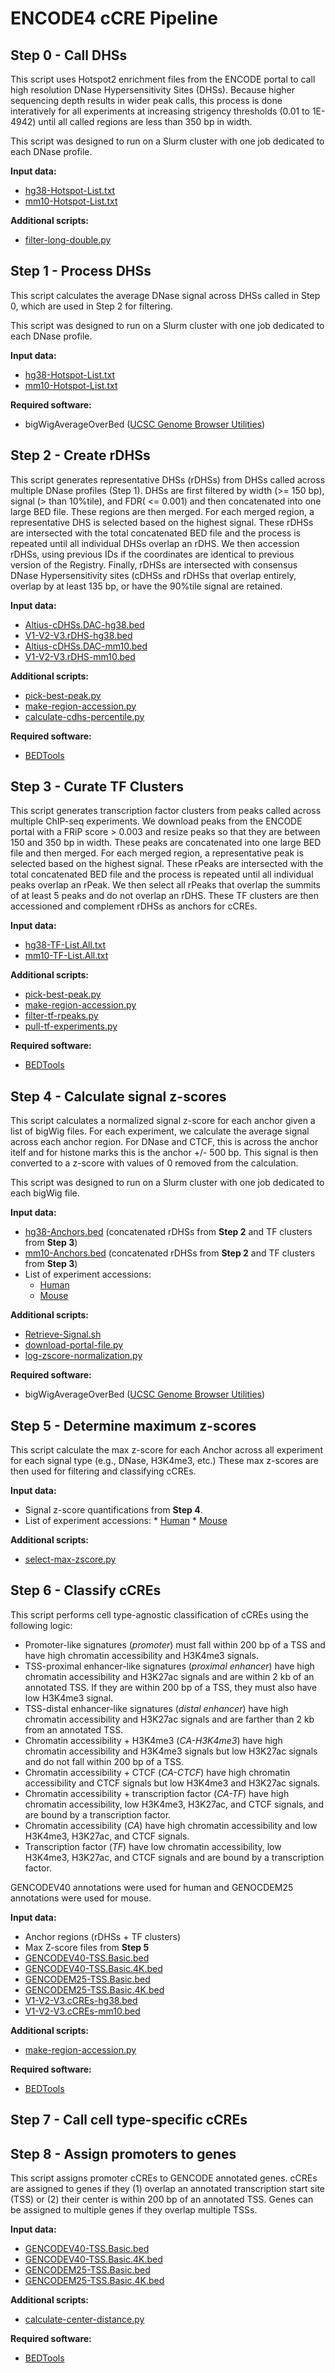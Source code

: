
# ENCODE4 cCRE Pipeline

## Step 0 - Call DHSs
This script uses Hotspot2 enrichment files from the ENCODE portal to call high resolution DNase Hypersensitivity Sites (DHSs). Because higher sequencing depth results in wider peak calls, this process is done interatively for all experiments at increasing strigency thresholds (0.01 to 1E-4942) until all called regions are less than 350 bp in width.

This script was designed to run on a Slurm cluster with one job dedicated to each DNase profile. 

**Input data:**
* [hg38-Hotspot-List.txt](https://users.moore-lab.org/ENCODE-cCREs/Pipeline-Input-Files/hg38-Hotspot-List.txt.gz)
* [mm10-Hotspot-List.txt](https://users.moore-lab.org/ENCODE-cCREs/Pipeline-Input-Files/mm10-Hotspot-List.txt.gz)


**Additional scripts:**
* [filter-long-double.py](https://github.com/weng-lab/ENCODE-cCREs/blob/master/Version-4/cCRE-Pipeline/Toolkit/filter-long-double.py)


## Step 1 - Process DHSs
This script calculates the average DNase signal across DHSs called in Step 0, which are used in Step 2 for filtering.

This script was designed to run on a Slurm cluster with one job dedicated to each DNase profile.

**Input data:**
* [hg38-Hotspot-List.txt](https://users.moore-lab.org/ENCODE-cCREs/Pipeline-Input-Files/hg38-Hotspot-List.txt.gz)
* [mm10-Hotspot-List.txt](https://users.moore-lab.org/ENCODE-cCREs/Pipeline-Input-Files/mm10-Hotspot-List.txt.gz)

**Required software:**
* bigWigAverageOverBed ([UCSC Genome Browser Utilities](https://hgdownload.soe.ucsc.edu/admin/exe/))

 
## Step 2 - Create rDHSs
This script generates representative DHSs (rDHSs) from DHSs called across multiple DNase profiles (Step 1). DHSs are first filtered by width (>= 150 bp), signal (> than 10%tile), and FDR( <= 0.001) and then concatenated into one large BED file. These regions are then merged. For each merged region, a representative DHS is selected based on the highest signal. These rDHSs are intersected with the total concatenated BED file and the process is repeated until all individual DHSs overlap an rDHS. We then accession rDHSs, using previous IDs if the coordinates are identical to previous version of the Registry. Finally, rDHSs are intersected with consensus DNase Hypersensitivity sites (cDHSs and rDHSs that overlap entirely, overlap by at least 135 bp, or have the 90%tile signal are retained.


**Input data:**
* [Altius-cDHSs.DAC-hg38.bed](https://users.moore-lab.org/ENCODE-cCREs/Pipeline-Input-Files/Altius-cDHSs.DAC-hg38.bed.gz)
* [V1-V2-V3.rDHS-hg38.bed](https://users.moore-lab.org/ENCODE-cCREs/Pipeline-Input-Files/V1-V2-V3.rDHS-hg38.bed.gz)
* [Altius-cDHSs.DAC-mm10.bed](https://users.moore-lab.org/ENCODE-cCREs/Pipeline-Input-Files/Altius-cDHSs.DAC-mm10.bed.gz)
* [V1-V2-V3.rDHS-mm10.bed](https://users.moore-lab.org/ENCODE-cCREs/Pipeline-Input-Files/V1-V2-V3.rDHS-mm10.bed.gz)

**Additional scripts:**
* [pick-best-peak.py](https://github.com/weng-lab/ENCODE-cCREs/blob/master/Version-4/cCRE-Pipeline/Toolkit/pick-best-peak.py)
* [make-region-accession.py](https://github.com/weng-lab/ENCODE-cCREs/blob/master/Version-4/cCRE-Pipeline/Toolkit/make-region-accession.py)
* [calculate-cdhs-percentile.py](https://github.com/weng-lab/ENCODE-cCREs/blob/master/Version-4/cCRE-Pipeline/Toolkit/calculate-cdhs-percentile.py)

**Required software:**
* [BEDTools](https://bedtools.readthedocs.io/en/latest/)

## Step 3 - Curate TF Clusters
This script generates transcription factor clusters from peaks called across multiple ChIP-seq experiments. We download peaks from the ENCODE portal with a FRiP score > 0.003 and resize peaks so that they are between 150 and 350 bp in width. These peaks are concatenated into one large BED file and then merged. For each merged region, a representative peak is selected based on the highest signal. These rPeaks are intersected with the total concatenated BED file and the process is repeated until all individual peaks overlap an rPeak. We then select all rPeaks that overlap the summits of at least 5 peaks and do not overlap an rDHS. These TF clusters are then accessioned and complement rDHSs as anchors for cCREs.

**Input data:**
* [hg38-TF-List.All.txt](https://users.moore-lab.org/ENCODE-cCREs/Pipeline-Input-Files/hg38-TF-List.All.txt.gz)
* [mm10-TF-List.All.txt](https://users.moore-lab.org/ENCODE-cCREs/Pipeline-Input-Files/mm10-TF-List.All.txt.gz)

**Additional scripts:**
* [pick-best-peak.py](https://github.com/weng-lab/ENCODE-cCREs/blob/master/Version-4/cCRE-Pipeline/Toolkit/pick-best-peak.py)
* [make-region-accession.py](https://github.com/weng-lab/ENCODE-cCREs/blob/master/Version-4/cCRE-Pipeline/Toolkit/make-region-accession.py)
* [filter-tf-rpeaks.py](https://github.com/weng-lab/ENCODE-cCREs/blob/master/Version-4/cCRE-Pipeline/Toolkit/filter-tf-rpeaks.py)
* [pull-tf-experiments.py](https://github.com/weng-lab/ENCODE-cCREs/blob/master/Version-4/cCRE-Pipeline/Toolkit/pull-tf-experiments.py)

**Required software:**
* [BEDTools](https://bedtools.readthedocs.io/en/latest/)

## Step 4 - Calculate signal z-scores
This script calculates a normalized signal z-score for each anchor given a list of bigWig files. For each experiment, we calculate the average signal across each anchor region. For DNase and CTCF, this is across the anchor itelf and for histone marks this is the anchor +/- 500 bp. This signal is then converted to a z-score with values of 0 removed from the calculation. 

This script was designed to run on a Slurm cluster with one job dedicated to each bigWig file.

**Input data:**
* [hg38-Anchors.bed](https://users.moore-lab.org/ENCODE-cCREs/Pipeline-Input-Files/hg38-Anchors.bed.gz) (concatenated rDHSs from **Step 2** and TF clusters from **Step 3**)
* [mm10-Anchors.bed](https://users.moore-lab.org/ENCODE-cCREs/Pipeline-Input-Files/mm10-Anchors.bed.gz) (concatenated rDHSs from **Step 2** and TF clusters from **Step 3**)
* List of experiment accessions:
	* [Human](https://users.moore-lab.org/ENCODE-cCREs/Pipeline-Input-Files/hg38-Experiment-Lists.tar.gz)
	* [Mouse](https://users.moore-lab.org/ENCODE-cCREs/Pipeline-Input-Files/mm10-Experiment-Lists.tar.gz)

**Additional scripts:**
* [Retrieve-Signal.sh](https://github.com/weng-lab/ENCODE-cCREs/blob/master/Version-4/cCRE-Pipeline/Toolkit/Retrieve-Signal.sh)
* [download-portal-file.py](https://github.com/weng-lab/ENCODE-cCREs/blob/master/Version-4/cCRE-Pipeline/Toolkit/download-portal-file.py)
* [log-zscore-normalization.py](https://github.com/weng-lab/ENCODE-cCREs/blob/master/Version-4/cCRE-Pipeline/Toolkit/log-zscore-normalization.py)

**Required software:**
* bigWigAverageOverBed ([UCSC Genome Browser Utilities](https://hgdownload.soe.ucsc.edu/admin/exe/))


## Step 5 - Determine maximum z-scores
This script calculate the max z-score for each Anchor across all experiment for each signal type (e.g., DNase, H3K4me3, etc.) These max z-scores are then used for filtering and classifying cCREs.

**Input data:**
* Signal z-score quantifications from **Step 4**.
* List of experiment accessions:
        * [Human](https://users.moore-lab.org/ENCODE-cCREs/Pipeline-Input-Files/hg38-Experiment-Lists.tar.gz)
        * [Mouse](https://users.moore-lab.org/ENCODE-cCREs/Pipeline-Input-Files/mm10-Experiment-Lists.tar.gz)

**Additional scripts:**
* [select-max-zscore.py](https://github.com/weng-lab/ENCODE-cCREs/blob/master/Version-4/cCRE-Pipeline/Toolkit/select-max-zscore.py)

## Step 6 - Classify cCREs
This script performs cell type-agnostic classification of cCREs using the following logic:
* Promoter-like signatures (*promoter*) must fall within 200 bp of a TSS and have high chromatin accessibility and H3K4me3 signals.
* TSS-proximal enhancer-like signatures (*proximal enhancer*) have high chromatin accessibility and H3K27ac signals and are within 2 kb of an annotated TSS. If they are within 200 bp of a TSS, they must also have low H3K4me3 signal.
* TSS-distal enhancer-like signatures (*distal enhancer*) have high chromatin accessibility and H3K27ac signals and are farther than 2 kb from an annotated TSS. 
* Chromatin accessibility + H3K4me3 (*CA-H3K4me3*) have high chromatin accessibility and H3K4me3 signals but low H3K27ac signals and do not fall within 200 bp of a TSS.
* Chromatin accessibility + CTCF (*CA-CTCF*) have high chromatin accessibility and CTCF signals but low H3K4me3 and H3K27ac signals. 
* Chromatin accessibility + transcription factor (*CA-TF*) have high chromatin accessibility, low H3K4me3, H3K27ac, and CTCF signals, and are bound by a transcription factor.
* Chromatin accessibility (*CA*) have high chromatin accessibility and low H3K4me3, H3K27ac, and CTCF signals.
* Transcription factor (*TF*) have low chromatin accessibility, low H3K4me3, H3K27ac, and CTCF signals and are bound by a transcription factor.

GENCODEV40 annotations were used for human and GENOCDEM25 annotations were used for mouse.

**Input data:**
* Anchor regions (rDHSs + TF clusters)
* Max Z-score files from **Step 5**
* [GENCODEV40-TSS.Basic.bed](https://users.moore-lab.org/ENCODE-cCREs/Pipeline-Input-Files/GENCODEV40-TSS.Basic.bed.gz)
* [GENCODEV40-TSS.Basic.4K.bed](https://users.moore-lab.org/ENCODE-cCREs/Pipeline-Input-Files/GENCODEV40-TSS.Basic.4K.bed.gz)
* [GENCODEM25-TSS.Basic.bed](https://users.moore-lab.org/ENCODE-cCREs/Pipeline-Input-Files/GENCODEM25-TSS.Basic.bed.gz)
* [GENCODEM25-TSS.Basic.4K.bed](https://users.moore-lab.org/ENCODE-cCREs/Pipeline-Input-Files/GENCODEM25-TSS.Basic.4K.bed.gz)
* [V1-V2-V3.cCREs-hg38.bed](https://users.moore-lab.org/ENCODE-cCREs/Pipeline-Input-Files/V1-V2-V3.cCREs-hg38.bed.gz)
* [V1-V2-V3.cCREs-mm10.bed](https://users.moore-lab.org/ENCODE-cCREs/Pipeline-Input-Files/V1-V2-V3.cCREs-mm10.bed.gz)

**Additional scripts:**
* [make-region-accession.py](https://github.com/weng-lab/ENCODE-cCREs/blob/master/Version-4/cCRE-Pipeline/Toolkit/make-region-accession.py)

**Required software:**
* [BEDTools](https://bedtools.readthedocs.io/en/latest/)

## Step 7 - Call cell type-specific cCREs

## Step 8 - Assign promoters to genes
This script assigns promoter cCREs to GENCODE annotated genes. cCREs are assigned to genes if they (1) overlap an annotated transcription start site (TSS) or (2) their center is within 200 bp of an annotated TSS. Genes can be assigned to multiple genes if they overlap multiple TSSs. 


**Input data:**
* [GENCODEV40-TSS.Basic.bed](https://users.moore-lab.org/ENCODE-cCREs/Pipeline-Input-Files/GENCODEV40-TSS.Basic.bed.gz)
* [GENCODEV40-TSS.Basic.4K.bed](https://users.moore-lab.org/ENCODE-cCREs/Pipeline-Input-Files/GENCODEV40-TSS.Basic.4K.bed.gz)
* [GENCODEM25-TSS.Basic.bed](https://users.moore-lab.org/ENCODE-cCREs/Pipeline-Input-Files/GENCODEM25-TSS.Basic.bed.gz)
* [GENCODEM25-TSS.Basic.4K.bed](https://users.moore-lab.org/ENCODE-cCREs/Pipeline-Input-Files/GENCODEM25-TSS.Basic.4K.bed.gz)

**Additional scripts:**
* [calculate-center-distance.py](https://github.com/weng-lab/ENCODE-cCREs/blob/master/Version-4/cCRE-Pipeline/Toolkit/calculate-center-distance.py)

**Required software:**
* [BEDTools](https://bedtools.readthedocs.io/en/latest/)
